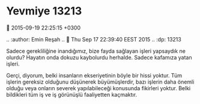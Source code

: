 Yevmiye 13213
==================================

:date: 2015-09-19 22:25:15 +0300

.. :author: Emin Reşah
.. :date: Thu Sep 17 22:39:40 EEST 2015 
.. :dp: 13213 


Sadece gerekliliğine inandığımız, bize fayda sağlayan işleri yapsaydık
ne olurdu? Hayatın onda dokuzu kaybolurdu herhalde. Sadece kafamıza
yatan işleri.

Gerçi, diyorum, belki insanların ekseriyetinin böyle bir hissi
yoktur. Tüm işlerin gereksiz olduğunu düşünerek büyümüşlerdir, bazı
işlerin daha önemli olduğu veya onların severek yapılabileceği
konusunda fikirleri yoktur. Belki bildikleri tüm iş ve iş görünüşlü
faaliyetten kaçmaktır.


